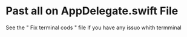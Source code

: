 # Past all on AppDelegate.swift File

See the " Fix terminal cods " file if you have any issuo whith termminal 
